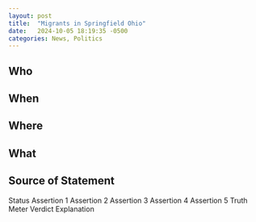 ```yaml
---
layout: post
title:  "Migrants in Springfield Ohio"
date:   2024-10-05 18:19:35 -0500
categories: News, Politics
---
```

## Who
## When
## Where
## What
## Source of Statement

Status
Assertion 1
Assertion 2
Assertion 3
Assertion 4
Assertion 5
Truth Meter
Verdict Explanation
